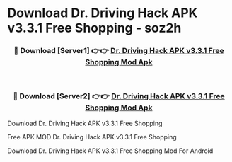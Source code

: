 # Download Dr. Driving Hack APK v3.3.1 Free Shopping - soz2h



<div align="center">
<h3>🔴 Download [Server1] 👉👉 <a href="https://momento.my/?title=Dr._Driving_Hack_APK_v3.3.1_Free_Shopping">Dr. Driving Hack APK v3.3.1 Free Shopping Mod Apk</a></h3><br>

<h3>🔴 Download [Server2] 👉👉 <a href="https://momento.my/?title=Dr._Driving_Hack_APK_v3.3.1_Free_Shopping">Dr. Driving Hack APK v3.3.1 Free Shopping Mod Apk</a></h3>
</div>



Download Dr. Driving Hack APK v3.3.1 Free Shopping 

Free APK MOD Dr. Driving Hack APK v3.3.1 Free Shopping 

Download Dr. Driving Hack APK v3.3.1 Free Shopping Mod For Android
